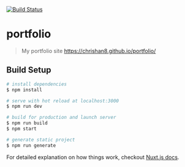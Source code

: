 [![Build Status](https://travis-ci.org/chrishan8/portfolio.svg?branch=master)](https://travis-ci.org/chrishan8/portfolio)
# portfolio

> My portfolio site
> https://chrishan8.github.io/portfolio/

## Build Setup

``` bash
# install dependencies
$ npm install

# serve with hot reload at localhost:3000
$ npm run dev

# build for production and launch server
$ npm run build
$ npm start

# generate static project
$ npm run generate
```

For detailed explanation on how things work, checkout [Nuxt.js docs](https://nuxtjs.org).
